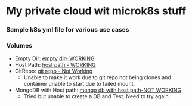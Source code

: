 # My private cloud wit microk8s stuff

### Sample k8s yml file for various use cases

### Volumes
* Empty Dir: [empty dir- WORKING](volumes/empty-dir-volume-pod.yml)
* Host Path:  [host path - WORKING](volumes/empty-dir-volume-pod.yml)
* GitRepo: [git repo - Not Working](volumes/empty-dir-volume-pod.yml)
    * Unable to make it work due to git repo not being clones and container unable to start due to failed mount.
* MongoDB with Host path: [mongo db with host path-NOT WORKING](volumes/empty-dir-volume-pod.yml) 
    * Tried but unable to create a DB and Test. Need to try again.